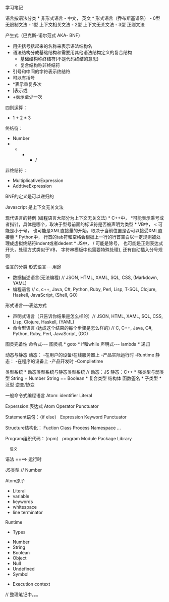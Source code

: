 学习笔记

语言按语法分类
	* 非形式语言
		- 中文， 英文
	* 形式语言（乔布斯基谱系）
		- 0型 无限制文法
		- 1型 上下文相关文法
		- 2型 上下文无关文法
		- 3型 正则文法

产生式（巴克斯-诺尔范式 AKA- BNF）
* 用尖括号括起来的名称来表示语法结构名
* 语法结构分成基础结构和需要用其他语法结构定义的复合结构
	- 基础结构称终结符(不是代码终结的意思)
	- 复合结构称非终结符
* 引号和中间的字符表示终结符
* 可以有括号
* *表示重复多次
* |表示或
* +表示至少一次

四则运算：
* 1 + 2 * 3

终结符：
* Number
* + - * /

非终结符：
* MultiplicativeExpression
* AddtiveExpression

BNF的定义是可以递归的

Javascript 是上下文无关文法


现代语言的特例 (编程语言大部分为上下文无关文法)
	* C++中， *可能表示乘号或者指针，具体是哪个，取决于型号前面的标识符是否被声明为类型
	* VB中， < 可能是小于号， 也可能是XML直接量的开始，取决于当前位置是否可以接受XML直接量
	* Python中， 行首的tab符和空格会根据上一行的行首空白以一定规则被处理成虚拟终结符indent或者dedent
	* JS中， / 可能是除号， 也可能是正则表达式开头，处理方式类似于VB， 字符串模板中也需要特殊处理}, 还有自动插入分号规则


语言的分类
形式语言---用途
 * 数据描述语言(无法编程)  // JSON, HTML, XAML, SQL, CSS, (Markdown, YAML)
 * 编程语言  // c, c++, Java, C#, Python, Ruby, Perl, Lisp, T-SQL, Clojure, Haskell, JavaScript, (Shell, GO)

形式语言---表达方式
 * 声明式语言（只告诉你结果是怎么样的）// JSON, HTML, XAML, SQL, CSS, Lisp, Clojure, Haskell, (YAML)
 * 命令型语言 (达成这个结果的每个步骤是怎么样的) // C, C++, Java, C#, Python, Ruby, Perl, JavaScript, (GO)


图灵完备性
	命令式--- 图灵机
		* goto
		* if和while
	声明式--- lambda
		* 递归


动态与静态
	动态：
		-在用户的设备/在线服务器上
		-产品实际运行时
		-Runtime
	静态：
		-在程序的设备上
		-产品开发时
		-Compiletime


类型系统
	* 动态类型系统与静态类型系统 // 动态：JS  静态：C++
	* 强类型与弱类型
		String + Number
		String == Boolean
	* 复合类型
		结构体
		函数签名
	* 子类型
	* 泛型
		逆变/协变


一般命令式编程语言
Atom:
	identifier
	Literal

Experssion:表达式
	Atom
	Operator
	Punctuator

Statement语句：（if else）
	Expression
	Keyword
	Punctuator

Structure结构化：
	Fuction
	Class
	Process
	Namespace
	...

Program组织代码：（npm）
	program
	Module
	Package
	Library

      语义
语法  ====>  运行时


JS类型 // Number

Atom原子
* Literal
* variable
* keywords
* whitespace
* line terminator

Runtime
* Types
- Number
- String
- Boolean
- Object
- Null
- Undefined
- Symbol

* Execution context

// 整理笔记中。。。
